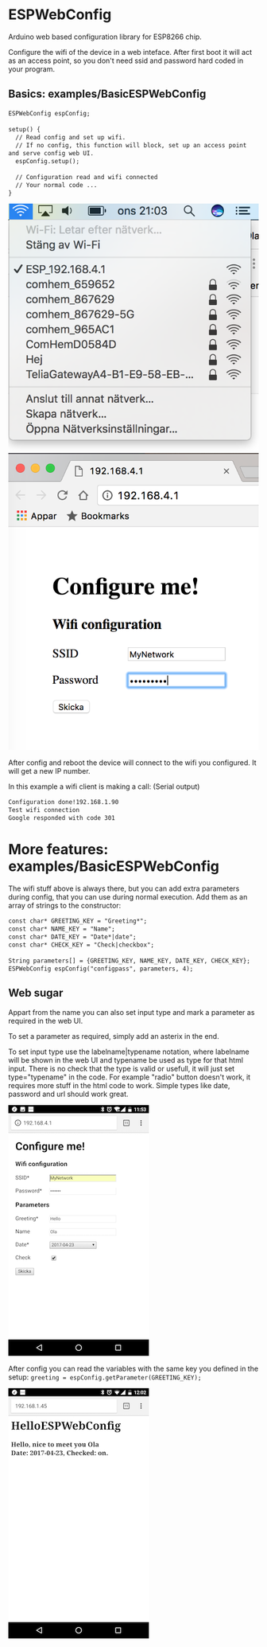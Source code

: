 # ESPWebConfig
Arduino web based configuration library for ESP8266 chip.

Configure the wifi of the device in a web inteface. After first boot it will act as an access point,
so you don't need ssid and password hard coded in your program.

## Basics: examples/BasicESPWebConfig

```
ESPWebConfig espConfig;

setup() {
  // Read config and set up wifi.
  // If no config, this function will block, set up an access point and serve config web UI. 
  espConfig.setup();

  // Configuration read and wifi connected
  // Your normal code ...
}
```

![Connect to AP to configure](examples/BasicESPWebConfig/esp_ap.png)
![Connect to AP to configure](examples/BasicESPWebConfig/esp_cfg2.png)

After config and reboot the device will connect to the wifi you configured.
It will get a new IP number.

In this example a wifi client is making a call: (Serial output)
```
Configuration done!192.168.1.90
Test wifi connection
Google responded with code 301
```


# More features: examples/BasicESPWebConfig

The wifi stuff above is always there, but you can add extra parameters during config,
that you can use during normal execution.
Add them as an array of strings to the constructor:

```
const char* GREETING_KEY = "Greeting*";
const char* NAME_KEY = "Name";
const char* DATE_KEY = "Date*|date";
const char* CHECK_KEY = "Check|checkbox";

String parameters[] = {GREETING_KEY, NAME_KEY, DATE_KEY, CHECK_KEY};
ESPWebConfig espConfig("configpass", parameters, 4);
```
## Web sugar
Appart from the name you can also set input type and mark a parameter as required in the web UI.

To set a parameter as required, simply add an asterix in the end.

To set input type use the labelname|typename notation, where labelname will be shown in the web UI and typename be used as type for that html input. There is no check that the type is valid or usefull, it will just set type="typename" in the code.
For example "radio" button doesn't work, it requires more stuff in the html code to work. Simple types like date, password and url should work great.

![Connect to AP to configure](examples/CustomESPWebConfig/config_custom.png)

After config you can read the variables with the same key you defined in the setup: `greeting = espConfig.getParameter(GREETING_KEY);`

![Connect to AP to configure](examples/CustomESPWebConfig/custom.png)
